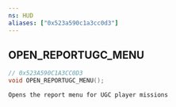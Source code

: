```yaml
---
ns: HUD
aliases: ["0x523a590c1a3cc0d3"]
---
```

## OPEN_REPORTUGC_MENU

```c
// 0x523A590C1A3CC0D3
void OPEN_REPORTUGC_MENU();
```

```
Opens the report menu for UGC player missions
```
